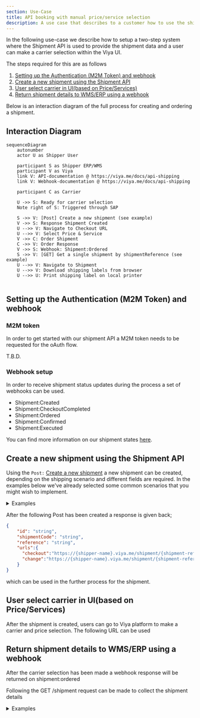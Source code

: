 ```yaml
---
section: Use-Case
title: API booking with manual price/service selection
description: A use case that describes to a customer how to use the shipment API, where price & service are selected manually. 
---
```


In the following use-case we describe how to setup a two-step system where the Shipment API is used to provide the shipment data and a user can make a carrier selection within the Viya UI. 

The steps required for this are as follows

1. [ Setting up the Authentication (M2M Token) and webhook](#setting-up-the-authentication-m2m-token-and-webhook)
1. [Create a new shipment using the Shipment API](#create-a-new-shipment-using-the-shipment-api)
2. [User select carrier in UI(based on Price/Services)](#user-select-carrier-in-uibased-on-priceservices)
3. [Return shipment details to WMS/ERP using a webhook](#return-shipment-details-to-wmserp-using-a-webhook)

Below is an interaction diagram of the full process for creating and ordering a shipment.


## Interaction Diagram 

``` mermaid
sequenceDiagram
    autonumber
    actor U as Shipper User

    participant S as Shipper ERP/WMS
    participant V as Viya
    link V: API-documentation @ https://viya.me/docs/api-shipping
    link V: Webhook-documentation @ https://viya.me/docs/api-shipping

    participant C as Carrier

    U ->> S: Ready for carrier selection
    Note right of S: Triggered through SAP

    S ->> V: [Post] Create a new shipment (see example)
    V ->> S: Response Shipment Created
    U -->> V: Navigate to Checkout URL
    U -->> V: Select Price & Service
    V ->> C: Order Shipment 
    C ->> V: Order Response
    V ->> S: Webhook: Shipment:Ordered
    S ->> V: [GET] Get a single shipment by shipmentReference (see example)
    U -->> V: Navigate to Shipment
    U -->> V: Download shipping labels from browser
    U -->> U: Print shipping label on local printer
    
```

## Setting up the Authentication (M2M Token) and webhook

### M2M token
In order to get started with our shipment API a M2M token needs to be requested for the oAuth flow. 

T.B.D.

### Webhook setup

In order to receive shipment status updates during the process a set of webhooks can be used.

- Shipment:Created
- Shipment:CheckoutCompleted
- Shipment:Ordered
- Shipment:Confirmed
- Shipment:Executed

You can find more information on our shipment states [here](#TODO).  

## Create a new shipment using the Shipment API

Using the `Post:` [Create a new shipment](https://viya.me/api-shipping/#tag/Shipment/paths/~1api~1v1~1shipments/post) a new shipment can be created, depending on the shipping scenario and different fields are required. In the examples below we've already selected some common scenarios that you might wish to implement.

<details>
  <summary>Examples</summary>

##### Domestic Shipment (single package)

```json
{
    "reference": "string",
    "addresses": {
      "sender": {
        "companyName": "Sender Company",
        "addressLine1": "Sender Address Line 1",
        "addressLine2": "Sender Address Line 2",
        "streetNumber": "2",
        "city": "Amsterdam",
        "stateCode": "",
        "postCode": "1012WP",
        "countryCode": "AD",
        "vat": "VAT12345678",
        "eori": "NL12345677",
        "contactName": "Sender contact name",
        "contactPhone": "06123456789",
        "contactEmail": "user@example.com",
        "carrierAccountReference": "Sender account number"
      },
      "receiver": {
        "companyName": "Receiver Company",
        "addressLine1": "Receiver Address Line 1",
        "addressLine2": "Receiver Address line 2",
        "streetNumber": "4",
        "city": "Rotterdam",
        "stateCode": "",
        "postCode": "3068JW",
        "countryCode": "NL",
        "vat": "NL234567889",
        "eori": "NL12345677",
        "contactName": "Receiver contact name",
        "contactPhone": "06123456789",
        "contactEmail": "user@example.com",
        "carrierAccountReference": "Receiver account number"
      }
    },
    "lengthUnit": "CMT",
    "weightUnit": "KGM",
    "description": "Some test examples",
    "declaredValue": {
      "value": 10,
      "currencyCode": "EUR"
    },
    "timeWindows": {
      "pickup": {
        "planned": {
          "start": "2023-08-24T14:15:22Z",
          "end": "2023-08-24T16:15:22Z"
        },
        "requested": {
          "start": "2023-08-24T14:15:22Z",
          "end": "2023-08-24T16:15:22Z"
        }
      },
      "delivery": {
        "planned": {
          "start": "2023-08-25T14:15:22Z",
          "end": "2023-08-25T16:15:22Z"
        },
        "requested": {
          "start": "2023-08-25T14:15:22Z",
          "end": "2023-08-25T16:15:22Z"
        }
    },
    "incoterms": {
      "scope": "DoorToDoor",
      "incoterm": "DAP",
      "place": "Amsterdam",
      "version": "2020"
    },
    "carrier": {
      "code": "DHL",
      "name": "DHL Express",
      "customerAssignedValue": "DHL"
    },
    "trackingReference": "",    
    "inbound": false,
    "serviceLevel": {
      "code": "Express",
      "description": "Express service",
      "customerAssignedValue": "Express"
    },
    "references": {
      "shipmentNumber": "12345678"

    },
    "handlingUnits": [
      {
        "sequence": 1,
        "weight": 10,
        "length": 15,
        "width": 25,
        "height": 30,
        "packageTypeCode": "BOX",
        "description": "test examples",
        "reference": "123-456",
        "isStackable": true
      }
    ]
  }
}
```

##### Domestic Shipment (multi package)

multi-package.json


##### International Dutiable Shipment

export-json

##### Saturday delivery

saturday-delivery.json

</details>

After the following Post has been created a response is given back;

``` json
{
    "id": "string",
    "shipmentCode": "string",
    "reference": "string",
    "urls":{
      "checkout":"https://{shipper-name}.viya.me/shipment/{shipment-reference}/checkout",
      "change":"https://{shipper-name}.viya.me/shipment/{shipment-reference}/edit",
    }
}
```

which can be used in the further process for the shipment.

## User select carrier in UI(based on Price/Services)

After the shipment is created, users can go to Viya platform to make a carrier and price selection. The following URL can be used


## Return shipment details to WMS/ERP using a webhook

After the carrier selection has been made a webhook response will be returned on shipment:ordered

Following the GET /shipment request can be made to collect the shipment details 

<details>
  <summary>Examples</summary>

  ```json
    TODO: Example get shipment without price
  ```

  
  ```json
    TODO: Example get shipment with price
  ```
<details>
- Response of webhook for the GET /shipment
